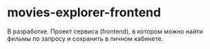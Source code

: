 # movies-explorer-frontend
В разработке.
Проект сервиса (frontend), в котором можно найти фильмы по запросу и сохранить в личном кабинете.
